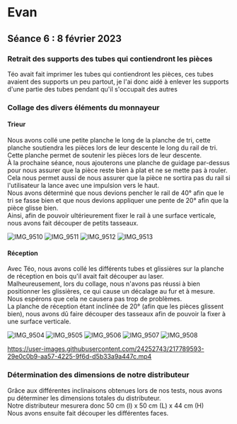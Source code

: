 # Evan

## Séance 6 : 8 février 2023

### Retrait des supports des tubes qui contiendront les pièces

Téo avait fait imprimer les tubes qui contiendront les pièces, ces tubes avaient des supports un peu partout, 
je l'ai donc aidé à enlever les supports d'une partie des tubes pendant qu'il s'occupait des autres

### Collage des divers éléments du monnayeur

#### Trieur

Nous avons collé une petite planche le long de la planche de tri, cette planche soutiendra les pièces lors de leur descente le long du rail de tri.  
Cette planche permet de soutenir les pièces lors de leur descente.  
À la prochaine séance, nous ajouterons une planche de guidage par-dessus pour nous assurer que la pièce reste bien à plat et ne se mette pas à rouler.  
Cela nous permet aussi de nous assurer que la pièce ne sortira pas du rail si l'utilisateur la lance avec une impulsion vers le haut.  
Nous avons déterminé que nous devions pencher le rail de 40° afin que le tri se fasse bien et que nous devions appliquer une pente de 20° afin que la pièce glisse bien.  
Ainsi, afin de pouvoir ultérieurement fixer le rail à une surface verticale, nous avons fait découper de petits tasseaux.

![IMG_9510](https://user-images.githubusercontent.com/24252743/217789572-0e67eb2f-a925-471d-9572-d3a53441a981.jpg)
![IMG_9511](https://user-images.githubusercontent.com/24252743/217789580-4f62185e-221c-41fa-bdab-3f0a15b70423.jpg)
![IMG_9512](https://user-images.githubusercontent.com/24252743/217789613-4b4fc07b-da30-487c-8cb4-18a4561e4e19.jpg)
![IMG_9513](https://user-images.githubusercontent.com/24252743/217789624-9042ade9-b059-40d0-a77f-485ed0d559b7.jpg)

#### Réception

Avec Téo, nous avons collé les différents tubes et glissières sur la planche de réception en bois qu'il avait fait découper au laser.  
Malheureusement, lors du collage, nous n'avons pas réussi à bien positionner les glissières, ce qui cause un décalage au fur et à mesure.  
Nous espérons que cela ne causera pas trop de problèmes.  
La planche de réception étant inclinée de 20° (afin que les pièces glissent bien), nous avons dû faire découper des tasseaux afin de pouvoir la fixer à une surface verticale.

![IMG_9504](https://user-images.githubusercontent.com/24252743/217789505-eff129a3-5ee8-49e7-9312-88b21e1fc477.jpg)
![IMG_9505](https://user-images.githubusercontent.com/24252743/217789536-3ba192aa-b9d0-4934-b172-2b18ffbc2c7a.jpg)
![IMG_9506](https://user-images.githubusercontent.com/24252743/217789541-0bb2c042-4e80-4789-b799-d16f58ceca3c.jpg)
![IMG_9507](https://user-images.githubusercontent.com/24252743/217789550-c2da399a-e54f-40dd-a9bc-0ce2315a3069.jpg)
![IMG_9508](https://user-images.githubusercontent.com/24252743/217789559-28bb19a7-1247-4640-9684-1303d026b36a.jpg)

https://user-images.githubusercontent.com/24252743/217789593-29e0c0b9-aa57-4225-9f6d-d5b33a9a447c.mp4


### Détermination des dimensions de notre distributeur

Grâce aux différentes inclinaisons obtenues lors de nos tests, nous avons pu déterminer les dimensions totales du distributeur.  
Notre distributeur mesurera donc 50 cm (l) x 50 cm (L) x 44 cm (H)  
Nous avons ensuite fait découper les différentes faces.
